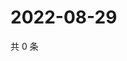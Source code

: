 # 2022-08-29

共 0 条

<!-- BEGIN WEIBO -->
<!-- 最后更新时间 Mon Aug 29 2022 15:21:41 GMT+0800 (China Standard Time) -->

<!-- END WEIBO -->
